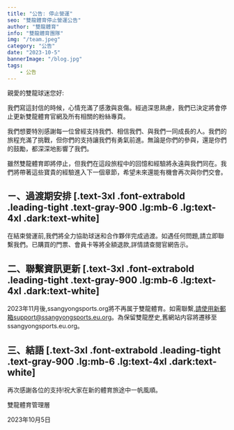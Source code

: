 ```yaml
---
title: "公告: 停止營運"
seo: "雙龍體育停止營運公告"
author: "雙龍體育"
info: "雙龍體育團隊"
img: "/team.jpeg"
category: "公告"
date: "2023-10-5"
bannerImage: "/blog.jpg"
tags:
    - 公告
---
```

親愛的雙龍球迷您好:

我們寫這封信的時候，心情充滿了感激與哀傷。經過深思熟慮，我們已決定將會停止更新雙龍體育官網及所有相關的粉絲專頁。

我們想要特別感謝每一位曾經支持我們、相信我們、與我們一同成長的人。我們的旅程充滿了挑戰，但你們的支持讓我們有勇氣前進。無論是你們的參與，還是你們的鼓勵，都深深地影響了我們。

雖然雙龍體育即將停止，但我們在這段旅程中的回憶和經驗將永遠與我們同在。我們將帶著這些寶貴的經驗進入下一個章節，希望未來還能有機會再次與你們交會。


## ㄧ、過渡期安排 [.text-3xl .font-extrabold .leading-tight .text-gray-900 .lg:mb-6 .lg:text-4xl .dark:text-white]

在結束營運前,我們將全力協助球迷和合作夥伴完成過渡。如遇任何問題,請立即聯繫我們。已購買的門票、會員卡等將全額退款,詳情請查閱官網告示。

## 二、聯繫資訊更新 [.text-3xl .font-extrabold .leading-tight .text-gray-900 .lg:mb-6 .lg:text-4xl .dark:text-white]

2023年11月後,ssangyongsports.org將不再属于雙龍體育。如需聯繫,請使用新郵箱support@ssangyongsports.eu.org。為保留雙龍歷史,舊網站内容將遷移至ssangyongsports.eu.org。

## 三、結語 [.text-3xl .font-extrabold .leading-tight .text-gray-900 .lg:mb-6 .lg:text-4xl .dark:text-white]

再次感謝各位的支持!祝大家在新的體育旅途中一帆風順。

雙龍體育管理層

2023年10月5日
